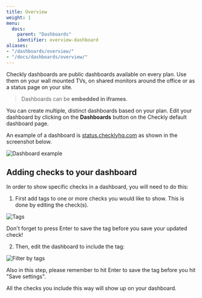 ```yaml
---
title: Overview
weight: 1
menu:
  docs:
    parent: "Dashboards"
    identifier: overview-dashboard
aliases:
- "/dashboards/overview/"
- "/docs/dashboards/overview/"
---
```


Checkly dashboards are public dashboards available on every plan. Use them on your wall mounted TVs, on
shared monitors around the office or as a status page on your site.

> Dashboards can be **embedded in iframes**.

You can create multiple, distinct dashboards based on your plan. Edit your dashboard by clicking on
the **Dashboards** button on the Checkly default dashboard page.

An example of a dashboard is [status.checklyhq.com](https://status.checklyhq.com) as shown in the screenshot below.

![Dashboard example](/docs/images/dashboards/dashboard_example.png)

## Adding checks to your dashboard

In order to show specific checks in a dashboard, you will need to do this:

1. First add tags to one or more checks you would like to show. This is done by editing the check(s). 

![Tags](/docs/images/dashboards/tags.png)

Don't forget to press Enter to save the tag before you save your updated check!

2. Then, edit the dashboard to include the tag:

![Filter by tags](/docs/images/dashboards/filter_by_tag.png)

Also in this step, please remember to hit Enter to save the tag before you hit "Save settings".

All the checks you include this way will show up on your dashboard.